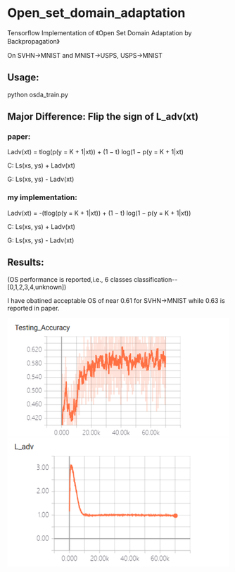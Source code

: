 # Open_set_domain_adaptation

Tensorflow Implementation of 《Open Set Domain Adaptation by Backpropagation》

On SVHN->MNIST and MNIST->USPS, USPS->MNIST

## Usage:

python osda_train.py

## Major Difference: Flip the sign of L_adv(xt)

### paper: 
Ladv(xt) = tlog(p(y = K + 1|xt)) + (1 − t) log(1 − p(y = K + 1|xt)

C: Ls(xs, ys) + Ladv(xt)

G: Ls(xs, ys) - Ladv(xt)

### my implementation:
Ladv(xt) = -(tlog(p(y = K + 1|xt)) + (1 − t) log(1 − p(y = K + 1|xt))

C: Ls(xs, ys) + Ladv(xt)

G: Ls(xs, ys) - Ladv(xt)

## Results:
(OS performance is reported,i.e., 6 classes classification--[0,1,2,3,4,unknown])

I have obatined acceptable OS of near 0.61 for SVHN->MNIST while 0.63 is reported in paper.  

![alt text](results/test_accuracy.png "Test Accuracy")
![alt text](results/l_adv.png "Test Accuracy")
